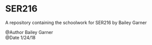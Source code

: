 # SER216

A repository containing the schoolwork for SER216 by Bailey Garner

@Author Bailey Garner  
@Date 1/24/18  
